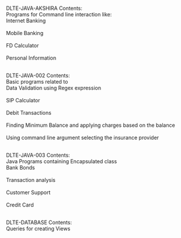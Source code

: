 <p><br>DLTE-JAVA-AKSHIRA Contents:</br>
Programs for Command line interaction like:
<br>Internet Banking</br><br> Mobile Banking</br><br> FD Calculator</br><br> Personal Information</br></p>
<p><br>DLTE-JAVA-002 Contents:</br>
Basic programs related to
<br>Data Validation using Regex expression</br><br>SIP Calculator</br><br>Debit Transactions</br><br> Finding Minimum Balance and applying charges based on the balance</br><br>Using command line argument selecting the insurance provider</br></p>
<p><br>DLTE-JAVA-003 Contents:</br>
Java Programs containing Encapsulated class 
<br> Bank Bonds</br><br> Transaction analysis</br><br> Customer Support</br><br> Credit Card</br></p>
<p><br>DLTE-DATABASE Contents:</br>
Queries for creating Views
</p>
